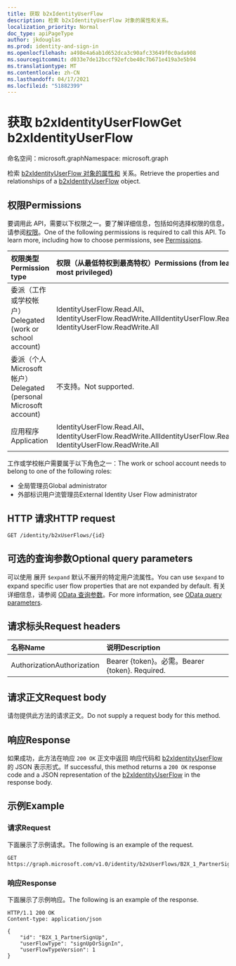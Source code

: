```yaml
---
title: 获取 b2xIdentityUserFlow
description: 检索 b2xIdentityUserFlow 对象的属性和关系。
localization_priority: Normal
doc_type: apiPageType
author: jkdouglas
ms.prod: identity-and-sign-in
ms.openlocfilehash: a498e4a6ab1d652dca3c90afc33649f0c0ada908
ms.sourcegitcommit: d033e7de12bccf92efcbe40c7b671e419a3e5b94
ms.translationtype: MT
ms.contentlocale: zh-CN
ms.lasthandoff: 04/17/2021
ms.locfileid: "51882399"
---
```

# <a name="get-b2xidentityuserflow"></a><span data-ttu-id="a1cde-103">获取 b2xIdentityUserFlow</span><span class="sxs-lookup"><span data-stu-id="a1cde-103">Get b2xIdentityUserFlow</span></span>

<span data-ttu-id="a1cde-104">命名空间：microsoft.graph</span><span class="sxs-lookup"><span data-stu-id="a1cde-104">Namespace: microsoft.graph</span></span>

<span data-ttu-id="a1cde-105">检索 [b2xIdentityUserFlow 对象的属性和](../resources/b2xidentityuserflow.md) 关系。</span><span class="sxs-lookup"><span data-stu-id="a1cde-105">Retrieve the properties and relationships of a [b2xIdentityUserFlow](../resources/b2xidentityuserflow.md) object.</span></span>

## <a name="permissions"></a><span data-ttu-id="a1cde-106">权限</span><span class="sxs-lookup"><span data-stu-id="a1cde-106">Permissions</span></span>

<span data-ttu-id="a1cde-p101">要调用此 API，需要以下权限之一。要了解详细信息，包括如何选择权限的信息，请参阅[权限](/graph/permissions-reference)。</span><span class="sxs-lookup"><span data-stu-id="a1cde-p101">One of the following permissions is required to call this API. To learn more, including how to choose permissions, see [Permissions](/graph/permissions-reference).</span></span>

|<span data-ttu-id="a1cde-109">权限类型</span><span class="sxs-lookup"><span data-stu-id="a1cde-109">Permission type</span></span>      | <span data-ttu-id="a1cde-110">权限（从最低特权到最高特权）</span><span class="sxs-lookup"><span data-stu-id="a1cde-110">Permissions (from least to most privileged)</span></span>              |
|:--------------------|:---------------------------------------------------------|
|<span data-ttu-id="a1cde-111">委派（工作或学校帐户）</span><span class="sxs-lookup"><span data-stu-id="a1cde-111">Delegated (work or school account)</span></span>|<span data-ttu-id="a1cde-112">IdentityUserFlow.Read.All、IdentityUserFlow.ReadWrite.All</span><span class="sxs-lookup"><span data-stu-id="a1cde-112">IdentityUserFlow.Read.All, IdentityUserFlow.ReadWrite.All</span></span>|
|<span data-ttu-id="a1cde-113">委派（个人 Microsoft 帐户）</span><span class="sxs-lookup"><span data-stu-id="a1cde-113">Delegated (personal Microsoft account)</span></span>| <span data-ttu-id="a1cde-114">不支持。</span><span class="sxs-lookup"><span data-stu-id="a1cde-114">Not supported.</span></span>|
|<span data-ttu-id="a1cde-115">应用程序</span><span class="sxs-lookup"><span data-stu-id="a1cde-115">Application</span></span>|<span data-ttu-id="a1cde-116">IdentityUserFlow.Read.All、IdentityUserFlow.ReadWrite.All</span><span class="sxs-lookup"><span data-stu-id="a1cde-116">IdentityUserFlow.Read.All, IdentityUserFlow.ReadWrite.All</span></span>|

<span data-ttu-id="a1cde-117">工作或学校帐户需要属于以下角色之一：</span><span class="sxs-lookup"><span data-stu-id="a1cde-117">The work or school account needs to belong to one of the following roles:</span></span>

* <span data-ttu-id="a1cde-118">全局管理员</span><span class="sxs-lookup"><span data-stu-id="a1cde-118">Global administrator</span></span>
* <span data-ttu-id="a1cde-119">外部标识用户流管理员</span><span class="sxs-lookup"><span data-stu-id="a1cde-119">External Identity User Flow administrator</span></span>

## <a name="http-request"></a><span data-ttu-id="a1cde-120">HTTP 请求</span><span class="sxs-lookup"><span data-stu-id="a1cde-120">HTTP request</span></span>

<!-- { "blockType": "ignored" } -->

```http
GET /identity/b2xUserFlows/{id}
```

## <a name="optional-query-parameters"></a><span data-ttu-id="a1cde-121">可选的查询参数</span><span class="sxs-lookup"><span data-stu-id="a1cde-121">Optional query parameters</span></span>

<span data-ttu-id="a1cde-122">可以使用 展开 `$expand` 默认不展开的特定用户流属性。</span><span class="sxs-lookup"><span data-stu-id="a1cde-122">You can use `$expand` to expand specific user flow properties that are not expanded by default.</span></span> <span data-ttu-id="a1cde-123">有关详细信息，请参阅 [OData 查询参数](/graph/query-parameters)。</span><span class="sxs-lookup"><span data-stu-id="a1cde-123">For more information, see [OData query parameters](/graph/query-parameters).</span></span>

## <a name="request-headers"></a><span data-ttu-id="a1cde-124">请求标头</span><span class="sxs-lookup"><span data-stu-id="a1cde-124">Request headers</span></span>

|<span data-ttu-id="a1cde-125">名称</span><span class="sxs-lookup"><span data-stu-id="a1cde-125">Name</span></span>|<span data-ttu-id="a1cde-126">说明</span><span class="sxs-lookup"><span data-stu-id="a1cde-126">Description</span></span>|
|:---------------|:----------|
|<span data-ttu-id="a1cde-127">Authorization</span><span class="sxs-lookup"><span data-stu-id="a1cde-127">Authorization</span></span>|<span data-ttu-id="a1cde-p103">Bearer {token}。必需。</span><span class="sxs-lookup"><span data-stu-id="a1cde-p103">Bearer {token}. Required.</span></span>|

## <a name="request-body"></a><span data-ttu-id="a1cde-130">请求正文</span><span class="sxs-lookup"><span data-stu-id="a1cde-130">Request body</span></span>

<span data-ttu-id="a1cde-131">请勿提供此方法的请求正文。</span><span class="sxs-lookup"><span data-stu-id="a1cde-131">Do not supply a request body for this method.</span></span>

## <a name="response"></a><span data-ttu-id="a1cde-132">响应</span><span class="sxs-lookup"><span data-stu-id="a1cde-132">Response</span></span>

<span data-ttu-id="a1cde-133">如果成功，此方法在响应 `200 OK` 正文中返回 响应代码和 [b2xIdentityUserFlow](../resources/b2xidentityuserflow.md) 的 JSON 表示形式。</span><span class="sxs-lookup"><span data-stu-id="a1cde-133">If successful, this method returns a `200 OK` response code and a JSON representation of the [b2xIdentityUserFlow](../resources/b2xidentityuserflow.md) in the response body.</span></span>

## <a name="example"></a><span data-ttu-id="a1cde-134">示例</span><span class="sxs-lookup"><span data-stu-id="a1cde-134">Example</span></span>

### <a name="request"></a><span data-ttu-id="a1cde-135">请求</span><span class="sxs-lookup"><span data-stu-id="a1cde-135">Request</span></span>

<span data-ttu-id="a1cde-136">下面展示了示例请求。</span><span class="sxs-lookup"><span data-stu-id="a1cde-136">The following is an example of the request.</span></span>

<!-- {
  "blockType": "request",
  "name": "get_b2xUserFlows"
}
-->

``` http
GET https://graph.microsoft.com/v1.0/identity/b2xUserFlows/B2X_1_PartnerSignUp
```

### <a name="response"></a><span data-ttu-id="a1cde-137">响应</span><span class="sxs-lookup"><span data-stu-id="a1cde-137">Response</span></span>

<span data-ttu-id="a1cde-138">下面展示了示例响应。</span><span class="sxs-lookup"><span data-stu-id="a1cde-138">The following is an example of the response.</span></span>

<!-- {
  "blockType": "response",
  "truncated": true,
  "@odata.type": "microsoft.graph.b2xIdentityUserFlow"
} -->

```http
HTTP/1.1 200 OK
Content-type: application/json

{
    "id": "B2X_1_PartnerSignUp",
    "userFlowType": "signUpOrSignIn",
    "userFlowTypeVersion": 1
}
```

<!-- {
  "type": "#page.annotation",
  "description": "Get b2xUserFlow",
  "keywords": "",
  "section": "documentation",
  "tocPath": "",
  "suppressions": [
    "Error: get_b2xUserFlows/userFlowTypeVersion:\r\n      Expected type Single but actual was Int64. Property: userFlowTypeVersion, actual value: '1'"
  ]
}-->
